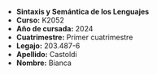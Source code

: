 - **Sintaxis y Semántica de los Lenguajes**
- **Curso:** K2052
- **Año de cursada:** 2024
- **Cuatrimestre:** Primer cuatrimestre
- **Legajo:** 203.487-6
- **Apellido:** Castoldi
- **Nombre:** Bianca
